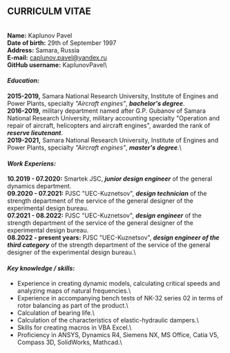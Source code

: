## **CURRICULM VITAE**
\
**Name:** Kaplunov Pavel\
**Date of birth:** 29th of September 1997\
**Address:** Samara, Russia\
**E-mail:** caplunov.pavel@yandex.ru\
**GitHub username:** KaplunovPavel\

#### ***Education:***
**2015-2019,** Samara National Research University, Institute of Engines and Power Plants, specialty *"Aircraft engines"*, ***bachelor's degree***.\
**2016-2019,** military department named after G.P. Gubanov of Samara National Research University, military accounting specialty "Operation and repair of aircraft, helicopters and aircraft engines", awarded the rank of ***reserve lieutenant***.\
**2019-2021,** Samara National Research University, Institute of Engines and Power Plants, specialty *"Aircraft engines"*, ***master's degree***.\

#### ***Work Experiens:***
**10.2019 - 07.2020:** Smartek JSC, ***junior design engineer*** of the general dynamics department.\
**09.2020 - 07.2021:** PJSC "UEC-Kuznetsov", ***design technician*** of the strength department of the service of the general designer of the experimental design bureau.\
**07.2021 - 08.2022:** PJSC "UEC-Kuznetsov", ***design engineer*** of the strength department of the service of the general designer of the experimental design bureau.\
**08.2022 - present years:** PJSC "UEC-Kuznetsov", ***design engineer of the third category*** of the strength department of the service of the general designer of the experimental design bureau.\
#### ***Key knowledge / skills:***
* Experience in creating dynamic models, calculating critical speeds and analyzing maps of natural frequencies.\
* Experience in accompanying bench tests of NK-32 series 02 in terms of rotor balancing as part of the product.\
* Calculation of bearing life.\
* Calculation of the characteristics of elastic-hydraulic dampers.\
* Skills for creating macros in VBA Excel.\
* Proficiency in ANSYS, Dynamics R4, Siemens NX, MS Office, Catia V5, Compass 3D, SolidWorks, Mathcad.\